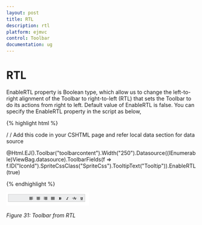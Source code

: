```yaml
---
layout: post
title: RTL
description: rtl
platform: ejmvc
control: Toolbar
documentation: ug
---
```


# RTL

EnableRTL property is Boolean type, which allow us to change the left-to-right alignment of the Toolbar to right-to-left (RTL) that sets the Toolbar to do its actions from right to left. Default value of EnableRTL is false. You can specify the EnableRTL property in the script as below, 



{% highlight html %}

/ / Add this code in your CSHTML page and refer local data section for data source

<div class="cols-sample-area">    @Html.EJ().Toolbar("toolbarcontent").Width("250").Datasource((IEnumerable<ToolbarLocalBinding>)ViewBag.datasource).ToolbarFields(f => f.ID("IconId").SpriteCssClass("SpriteCss").TooltipText("Tooltip")).EnableRTL(true) </div>



{% endhighlight %}



![](RTL_images/RTL_img1.png)


_Figure 31: Toolbar from RTL_

